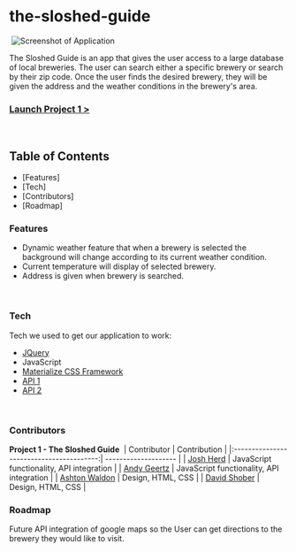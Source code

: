 # the-sloshed-guide
​
![Screenshot of Application](https://via.placeholder.com/680x340/999999/efefef/?text=Screenshot)
​

The Sloshed Guide is an app that gives the user access to a large database of local breweries. 
The user can search either a specific brewery or search by their zip code.
 Once the user finds the desired brewery, they will be given the address and the weather conditions in the brewery's area.
​
### [Launch Project 1 >]( https://ashtonwalden34.github.io/the-sloshed-guide/)
​
## Table of Contents
- [Features]
- [Tech]
- [Contributors]
- [Roadmap]


### Features
- Dynamic weather feature that when a brewery is selected the background will  change according to its current weather condition.
- Current temperature will display of selected brewery.
- Address is given when brewery is searched.

​
### Tech
Tech we used to get our application to work:
​
- [JQuery](https://jquery.com/)
- JavaScript
- [Materialize CSS Framework](https://materializecss.com/getting-started.html)
- [API 1](https://www.openbrewerydb.org/)
- [API 2](https://openweathermap.org/api)

​
### Contributors

**Project 1 - The Sloshed Guide**
​
| Contributor                              | Contribution         |
|:----------------------------------------:| -------------------- | 
| [Josh Herd](https://github.com/jherd801) | JavaScript functionality, API integration |
| [Andy Geertz](https://github.com/geertza)  | JavaScript functionality, API integration   |
| [Ashton Waldon](https://github.com/ashtonwalden34) | Design, HTML, CSS   |
| [David Shober](https://github.com/Shobes1421) | Design, HTML, CSS   |
​
### Roadmap 
Future API integration of google maps so the User can get directions to the brewery they would like to visit.